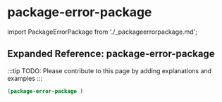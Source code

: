 # package-error-package

import PackageErrorPackage from './_packageerrorpackage.md';

<PackageErrorPackage />

## Expanded Reference: package-error-package

:::tip
TODO: Please contribute to this page by adding explanations and examples
:::

```lisp
(package-error-package )
```

